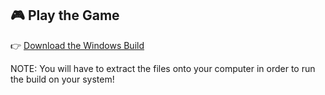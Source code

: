 ## 🎮 Play the Game

👉 [Download the Windows Build](https://drive.google.com/file/d/1hKJqkIwyO6OOOdD8qyxn0TjuwzRHaDRc/view?usp=sharing)

NOTE: You will have to extract the files onto your computer in order to run the build on your system!
